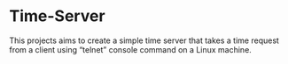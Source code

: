 # Time-Server
This projects aims to create a simple time server that takes a time request from a client using “telnet” console command on a Linux machine.
